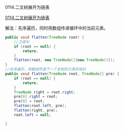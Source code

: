 0114.二叉树展开为链表

[0114.二叉树展开为链表
](https://leetcode-cn.com/problems/flatten-binary-tree-to-linked-list/)

解法：先序遍历，同时用数组传递循环中的当前元素。



```java
public void flatten(TreeNode root) {
    //卫语句
    if (root == null) {
        return;
    }
    flatten(root, new TreeNode[]{new TreeNode()});
}
//先序遍历，用数组传递下一个复制的元素的指针
public void flatten(TreeNode root, TreeNode[] pre) {
    if (root == null) {
        return;
    }
    TreeNode right = root.right;
    pre[0].right = root;
    pre[0] = root;
    flatten(root.left, pre);
    flatten(right, pre);
    root.left = null;

}
```

